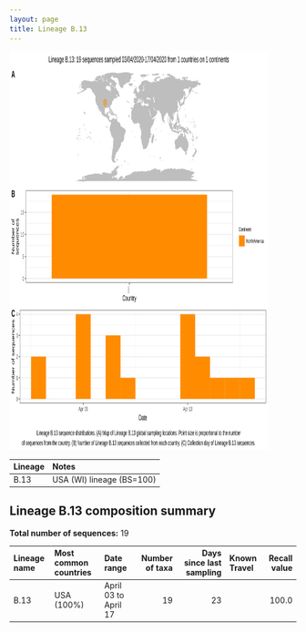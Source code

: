 ```yaml
---
layout: page
title: Lineage B.13
---
```




<img src="../assets/images/B.13.svg" alt="B.13 lineage summary figure" width="90%" height="700px" />


| Lineage | Notes |
|:-----|:-----|
| B.13 | USA (WI) lineage (BS=100) |

<h2>Lineage B.13 composition summary </h2>

<strong>Total number of sequences:</strong> 19

| Lineage name | Most common countries | Date range | Number of taxa |  Days since last sampling | Known Travel | Recall value |
|:-----|:-----|:-------|-------:|-------:|:---------|--------:|
| B.13 | USA (100%) | April 03 to April 17 | 19 | 23 |  | 100.0 |

